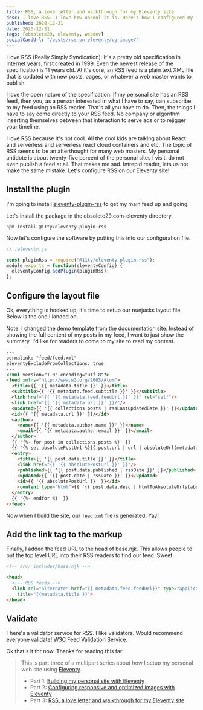 ```yaml
---
title: RSS, a love letter and walkthrough for my Eleventy site
desc: I love RSS. I love how uncool it is. Here's how I configured my 11ty site with a RSS feed.
published: 2020-12-31
date: 2020-12-31
tags: [obsolete29, eleventy, webdev]
socialCardUrl: "/posts/rss-on-eleventy/og-image/"
---
```

I love RSS \(Really Simply Syndication\). It's a pretty old specification in Internet years, first created in 1999. Even the newest release of the specification is 11 years old. At it's core, an RSS feed is a plain text XML file that is updated with new posts, pages, or whatever a web master wants to publish.

I love the open nature of the specification. If my personal site has an RSS feed, then you, as a person interested in what I have to say, can subscribe to my feed using an RSS reader. That's all you have to do. Then, the things I have to say come directly to your RSS feed. No company or algorithm inserting themselves between that interaction to serve ads or to rejigger your timeline.

I love RSS because it's not cool. All the cool kids are talking about React and serverless and serverless react cloud containers and etc. The topic of RSS seems to be an afterthought for many web masters. My personal antidote is about twenty-five percent of the personal sites I visit, do not even publish a feed at all. That makes me sad. Intrepid reader, lets us not make the same mistake. Let's configure RSS on our Eleventy site!

## Install the plugin

I'm going to install [eleventy-plugin-rss](https://www.11ty.dev/docs/plugins/rss/) to get my main feed up and going.

Let's install the package in the obsolete29.com-eleventy directory.

```text
npm install @11ty/eleventy-plugin-rss
```

Now let's configure the software by putting this into our configuration file.

```javascript
// .eleventy.js

const pluginRss = require("@11ty/eleventy-plugin-rss");
module.exports = function(eleventyConfig) {
  eleventyConfig.addPlugin(pluginRss);
};
```

## Configure the layout file

Ok, everything is hooked up; it's time to setup our nunjucks layout file. Below is the one I landed on. 

Note: I changed the demo template from the documentation site. Instead of showing the full content of my posts in my feed, I want to just show the summary. I'd like for readers to come to my site to read my content.

```html
---
permalink: "feed/feed.xml"
eleventyExcludeFromCollections: true
---
<?xml version="1.0" encoding="utf-8"?>
<feed xmlns="http://www.w3.org/2005/Atom">
  <title>{{ '{{ metadata.title }}' }}</title>
  <subtitle>{{ '{{ metadata.feed.subtitle }}' }}</subtitle>
  <link href="{{ '{{ metadata.feed.feedUrl }}' }}" rel="self"/>
  <link href="{{ '{{ metadata.url }}' }}/"/>
  <updated>{{ '{{ collections.posts | rssLastUpdatedDate }}' }}</updated>
  <id>{{ '{{ metadata.url }}' }}/</id>
  <author>
    <name>{{ '{{ metadata.author.name }}' }}</name>
    <email>{{ '{{ metadata.author.email }}' }}</email>
  </author>
  {{ '{%- for post in collections.posts %}' }}
  {{ '{% set absolutePostUrl %}{{ post.url | url | absoluteUrl(metadata.url) }}{% endset %}' }}
  <entry>
    <title>{{ '{{ post.data.title }}' }}</title>
    <link href="{{ '{{ absolutePostUrl }}' }}"/>
    <published>{{ '{{ post.data.published | rssDate }}' }}</published>
    <updated>{{ '{{ post.date | rssDate }}' }}</updated>
    <id>{{ '{{ absolutePostUrl }}' }}</id>
    <content type="html">{{ '{{ post.data.desc | htmlToAbsoluteUrls(absolutePostUrl) }}' }}</content>
  </entry>
  {{ '{%- endfor %}' }}
</feed>
```

Now when I build the site, our <code>feed.xml</code> file is generated. Yay!

## Add the link tag to the markup

Finally, I added the feed URL to the head of base.njk. This allows people to put the top level URL into their RSS readers to find our feed. Sweet.

```html
<!-- src/_includes/base.njk -->

<head>
  <!-- RSS feeds -->
  <link rel="alternate" href="{{ metadata.feed.feedUrl}}" type="application/atom+xml" 
    title="{{metadata.title }}">
</head>
```

## Validate

There's a validator service for RSS. I like validators. Would recommend everyone validate! [W3C Feed Validation Service](https://validator.w3.org/feed/).

Ok that's it for now. Thanks for reading this far!

> This is part three of a multipart series about how I setup my personal web site using [Eleventy](https://11ty.dev).
> - Part 1: [Building my personal site with Eleventy](/posts/building-my-personal-site-with-eleventy/)
> - Part 2: [Configuring responsive and optimized images with Eleventy](/posts/configuring-responsive-images-eleventy/)
> - Part 3: [RSS, a love letter and walkthrough for my Eleventy site](/posts/rss-on-eleventy/)